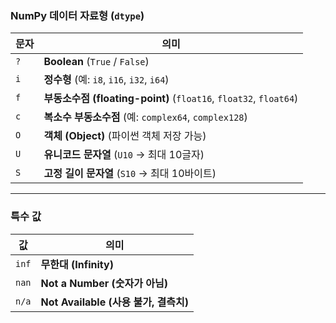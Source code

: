 ### **NumPy 데이터 자료형 (`dtype`)**
| 문자 | 의미 |
|------|------|
| `?`  | **Boolean** (`True` / `False`) |
| `i`  | **정수형** (예: `i8`, `i16`, `i32`, `i64`) |
| `f`  | **부동소수점 (floating-point)** (`float16`, `float32`, `float64`) |
| `c`  | **복소수 부동소수점** (예: `complex64`, `complex128`) |
| `O`  | **객체 (Object)** (파이썬 객체 저장 가능) |
| `U`  | **유니코드 문자열** (`U10` → 최대 10글자) |
| `S`  | **고정 길이 문자열** (`S10` → 최대 10바이트) |

---

### **특수 값**
| 값 | 의미 |
|----|------|
| `inf`  | **무한대 (Infinity)** |
| `nan`  | **Not a Number (숫자가 아님)** |
| `n/a`  | **Not Available (사용 불가, 결측치)** |
